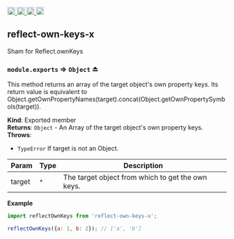 <a href="https://travis-ci.org/Xotic750/reflect-own-keys-x"
   title="Travis status">
<img
   src="https://travis-ci.org/Xotic750/reflect-own-keys-x.svg?branch=master"
   alt="Travis status" height="18"/>
</a>
<a href="https://david-dm.org/Xotic750/reflect-own-keys-x"
   title="Dependency status">
<img src="https://david-dm.org/Xotic750/reflect-own-keys-x.svg"
   alt="Dependency status" height="18"/>
</a>
<a href="https://david-dm.org/Xotic750/reflect-own-keys-x#info=devDependencies"
   title="devDependency status">
<img src="https://david-dm.org/Xotic750/reflect-own-keys-x/dev-status.svg"
   alt="devDependency status" height="18"/>
</a>
<a href="https://badge.fury.io/js/reflect-own-keys-x" title="npm version">
<img src="https://badge.fury.io/js/reflect-own-keys-x.svg"
   alt="npm version" height="18"/>
</a>
<a name="module_reflect-own-keys-x"></a>

## reflect-own-keys-x

Sham for Reflect.ownKeys
 
<a name="exp_module_reflect-own-keys-x--module.exports"></a>

### `module.exports` ⇒ <code>Object</code> ⏏

This method returns an array of the target object's own property keys.
Its return value is equivalent to
Object.getOwnPropertyNames(target).concat(Object.getOwnPropertySymbols(target)).

**Kind**: Exported member  
**Returns**: <code>Object</code> - An Array of the target object's own property keys.  
**Throws**:

- <code>TypeError</code> If target is not an Object.

| Param  | Type            | Description                                       |
| ------ | --------------- | ------------------------------------------------- |
| target | <code>\*</code> | The target object from which to get the own keys. |

**Example**

```js
import reflectOwnKeys from 'reflect-own-keys-x';

reflectOwnKeys({a: 1, b: 2}); // ['a', 'b']
```
